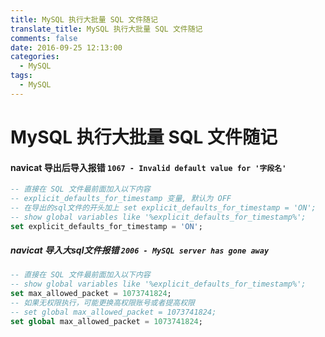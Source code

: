 ```yaml
---
title: MySQL 执行大批量 SQL 文件随记
translate_title: MySQL 执行大批量 SQL 文件随记
comments: false
date: 2016-09-25 12:13:00
categories:
  - MySQL
tags:
  - MySQL
---
```

MySQL 执行大批量 SQL 文件随记
==========
#### navicat 导出后导入报错 `1067 - Invalid default value for '字段名'`

```sql
-- 直接在 SQL 文件最前面加入以下内容
-- explicit_defaults_for_timestamp 变量, 默认为 OFF
-- 在导出的sql文件的开头加上 set explicit_defaults_for_timestamp = 'ON';
-- show global variables like '%explicit_defaults_for_timestamp%';
set explicit_defaults_for_timestamp = 'ON';
```

##### navicat 导入大sql文件报错 `2006 - MySQL server has gone away`

```sql
-- 直接在 SQL 文件最前面加入以下内容
-- show global variables like '%explicit_defaults_for_timestamp%';
set max_allowed_packet = 1073741824;
-- 如果无权限执行，可能更换高权限账号或者提高权限
-- set global max_allowed_packet = 1073741824;
set global max_allowed_packet = 1073741824;
```